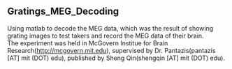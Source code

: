 ## Gratings_MEG_Decoding
Using matlab to decode the MEG data, which was the result of showing grating images to test takers and record the MEG data of their brain.  
The experiment was held in McGovern Institue for Brain Research(http://mcgovern.mit.edu), supervised by Dr. Pantazis(pantazis [AT] mit (DOT) edu), published by Sheng Qin(shengqin [AT] mit (DOT) edu).
